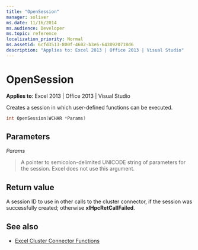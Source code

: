 ```yaml
---
title: "OpenSession"
manager: soliver
ms.date: 11/16/2014
ms.audience: Developer
ms.topic: reference
localization_priority: Normal
ms.assetid: 6cfd3513-800f-4602-b3e6-6430920718d6
description: "Applies to: Excel 2013 | Office 2013 | Visual Studio"
---
```


# OpenSession

**Applies to**: Excel 2013 | Office 2013 | Visual Studio 
  
Creates a session in which user-defined functions can be executed.
  
```cpp
int OpenSession(WCHAR *Params)
```

## Parameters

_Params_
  
> A pointer to semicolon-delimited UNICODE string of parameters for the session. Excel does not use this argument.
    
## Return value

A session ID to use in other calls to the cluster connector, if the session was successfully created; otherwise **xlHpcRetCallFailed**.
  
## See also

- [Excel Cluster Connector Functions](excel-cluster-connector-functions.md)

